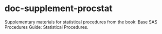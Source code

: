 # doc-supplement-procstat
Supplementary materials for statistical procedures from the book: Base SAS Procedures Guide: Statistical Procedures.
